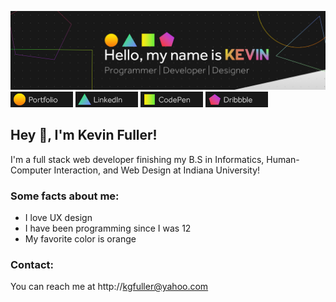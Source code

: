 [![image](https://github.com/Kevin-Fuller/Kevin-Fuller/blob/main/cardLarge2.jpg)](http://kevinfuller.me)
![image](https://github.com/Kevin-Fuller/Kevin-Fuller/blob/main/portfolioCard.png)
![image](https://github.com/Kevin-Fuller/Kevin-Fuller/blob/main/linkedInCard.png)
![image](https://github.com/Kevin-Fuller/Kevin-Fuller/blob/main/codepenCard.png)
![image](https://github.com/Kevin-Fuller/Kevin-Fuller/blob/main/dribbbleCard.png)


## Hey 👋, I'm Kevin Fuller!

I'm a full stack web developer finishing my B.S in Informatics, Human-Computer Interaction, and Web Design at Indiana University! 

### Some facts about me:
- I love UX design
- I have been programming since I was 12
- My favorite color is orange

### Contact:
You can reach me at http://kgfuller@yahoo.com

<!---
Kevin-Fuller/Kevin-Fuller is a ✨ special ✨ repository because its `README.md` (this file) appears on your GitHub profile.
You can click the Preview link to take a look at your changes.
--->
